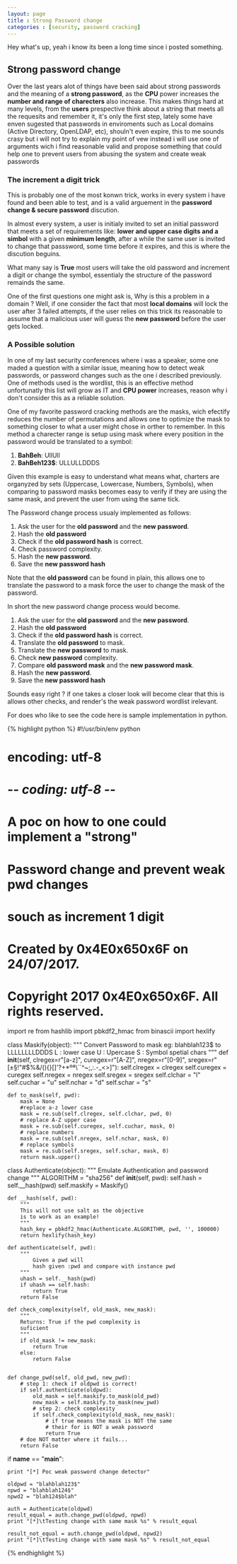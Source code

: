 ```yaml
---
layout: page 
title : Strong Password change
categories : [security, password cracking]
---
```


Hey what's up, yeah i know its been a long time since i posted something.  

## Strong password change

Over the last years alot of things have been said about strong passwords and the meaning of a **strong password**, as the **CPU** power increases the **number and range of charecters** also increase. This makes things hard at many levels, from the **users** prespective think about a string that meets all the requesits and remember it, it's only the first step, lately some have enven sugested that passwords in enviroments such as Local domains (Active Directory, OpenLDAP, etc), shouln't even expire, this to me sounds crasy but i will not try to explain my point of vew instead i will use one of arguments wich i find reasonable valid and propose something that could help one to prevent users from abusing the system and create weak passwords


### The increment a digit trick

This is probably one of the most konwn trick, works in every system i have found and been able to test, and is a valid arguement in the **password change & secure password** discution.

In almost every system, a user is initialy invited to set an initial password that meets a set of requirements like: **lower and upper case digits and a simbol** with a given **minimum length**, after a while the same user is invited to change that passsword, some time before it expires, and this is where the discution beguins.

What many say is **True** most users will take the old password and increment a digit or change the symbol, essentialy the structure of the password remainds the same.

One of the first questions one might ask is, Why is this a problem in a domain ?
Well, if one consider the fact that most **local domains** will lock the user after 3 failed attempts, if the user relies on this trick its reasonable to assume that a malicious user will guess the **new password** before the user gets locked.


### A Possible solution

In one of my last security conferences where i was a speaker, some one maded a question with a similar issue, meaning how to detect weak passwords, or password changes such as the one i described previously. One of methods used is the wordlist, this is an effective method unfortunatly this list will grow as IT and **CPU power** increases, reason why i don't consider this as a reliable solution.


One of my favorite password cracking methods are the masks, wich efectify reduces the number of permutations and allows one to optimize the mask to something closer to what a user might chose in orther to remember. In this method a charecter range is setup using mask where every position in the password would be translated to a symbol:

1. **BahBeh**: UllUll
2. **BahBeh123$**: ULLULLDDDS

Given this example is easy to understand what means what, charters are organyzed by sets (Uppercase, Lowercase, Numbers, Symbols), when comparing to password masks becomes easy to verify if they are using the same mask, and prevent the user from using the same tick.


The Password change process usualy implemented as follows:

1. Ask the user for the **old password** and the **new password**.
2. Hash the **old password**
3. Check if the **old password hash** is correct.
4. Check password complexity.
5. Hash the **new password**.
6. Save the **new password hash**

Note that the **old password** can be found in plain, this allows one to translate the password to a mask force the user to change the mask of the password.

In short the new password change process would become.

1. Ask the user for the **old password** and the **new password**.
2. Hash the **old password**
3. Check if the **old password hash** is correct.
4. Translate the **old password** to mask.
5. Translate the **new password** to mask.
6. Check **new password** complexity.
7. Compare **old password mask** and the **new password mask**.
8. Hash the **new password**.
9. Save the **new password hash**
 
Sounds easy right ? if one takes a closer look will become clear that this is allows other checks, and render's the weak password wordlist irelevant.

For does who like to see the code here is sample implementation in python.

{% highlight python %}
#!/usr/bin/env python
# encoding: utf-8
# -*- coding: utf-8 -*-
#
# A poc on how to one could implement a "strong"
# Password change and prevent weak pwd changes 
# souch as increment 1 digit
# Created by 0x4E0x650x6F on 24/07/2017.
# Copyright 2017 0x4E0x650x6F. All rights reserved.

import re
from hashlib import pbkdf2_hmac
from binascii import hexlify


class Maskify(object):
    """
        Convert Password to mask eg:
        blahblah123$ to LLLLLLLLDDDS
        L : lower case
        U : Upercase 
        S : Symbol spetial chars
    """
    def __init__(self, clregex=r"[a-z]", curegex=r"[A-Z]", nregex=r"[0-9]", 
            sregex=r"[±§!\"#$%&/(){}\[\]'?+*ºª\´\`^~;,:\.-_<>]"):
        self.clregex = clregex
        self.curegex = curegex
        self.nregex = nregex
        self.sregex = sregex
        self.clchar = "l"
        self.cuchar = "u"
        self.nchar = "d"
        self.schar = "s"

    def to_mask(self, pwd):
        mask = None
        #replace a-z lower case
        mask = re.sub(self.clregex, self.clchar, pwd, 0)
        # replace A-Z upper case
        mask = re.sub(self.curegex, self.cuchar, mask, 0)
        # replace numbers
        mask = re.sub(self.nregex, self.nchar, mask, 0)
        # replace symbols
        mask = re.sub(self.sregex, self.schar, mask, 0)
        return mask.upper()
        

class Authenticate(object):
    """
    Emulate Authentication and password change
    """
    ALGORITHM = "sha256"
    def __init__(self, pwd):
        self.hash = self.__hash(pwd)
        self.maskify = Maskify()
    
    def __hash(self, pwd):
        """
        This will not use salt as the objective 
        is to work as an example!
        """
        hash_key = pbkdf2_hmac(Authenticate.ALGORITHM, pwd, '', 100000)
        return hexlify(hash_key)
    
    def authenticate(self, pwd):
        """
            Given a pwd will 
            hash given :pwd and compare with instance pwd 
        """
        uhash = self.__hash(pwd)
        if uhash == self.hash:
            return True
        return False
    
    def check_complexity(self, old_mask, new_mask):
        """
        Returns: True if the pwd complexity is 
        suficient
        """
        if old_mask != new_mask:
            return True
        else:
            return False
        

    def change_pwd(self, old_pwd, new_pwd):
        # step 1: check if oldpwd is correct!
        if self.authenticate(oldpwd):
            old_mask = self.maskify.to_mask(old_pwd)
            new_mask = self.maskify.to_mask(new_pwd)
            # step 2: check complexity
            if self.check_complexity(old_mask, new_mask):
                # if true means the mask is NOT the same
                # their for is NOT a weak password
                return True
        # doe NOT matter where it fails...
        return False



if __name__ == "__main__":
    
    print "[*] Poc weak password change detector"
    
    oldpwd = "blahblah123$"
    npwd = "blahblah124$"
    npwd2 = "blah124$blah"
    
    auth = Authenticate(oldpwd)
    result_equal = auth.change_pwd(oldpwd, npwd)
    print "[*]\tTesting change with same mask %s" % result_equal

    result_not_equal = auth.change_pwd(oldpwd, npwd2)
    print "[*]\tTesting change with same mask %s" % result_not_equal
{% endhighlight %}


